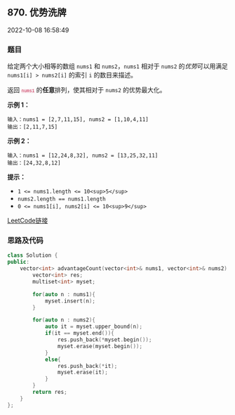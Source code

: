 ## 870. 优势洗牌

2022-10-08 16:58:49

### 题目

给定两个大小相等的数组 ``nums1`` 和 ``nums2``，``nums1`` 相对于 ``nums2`` 的<em>优势</em>可以用满足 ``nums1[i] > nums2[i]`` 的索引 ``i`` 的数目来描述。   

返回 <font color="#c7254e" face="Menlo, Monaco, Consolas, Courier New, monospace" size="1"><span style="background-color: rgb(249, 242, 244);">nums1</span></font> 的**任意**排列，使其相对于 ``nums2`` 的优势最大化。



**示例 1：**

```
输入：nums1 = [2,7,11,15], nums2 = [1,10,4,11]
输出：[2,11,7,15]
```

**示例 2：**

```
输入：nums1 = [12,24,8,32], nums2 = [13,25,32,11]
输出：[24,32,8,12]
```



**提示：**


- ``1 <= nums1.length <= 10<sup>5</sup>``
- ``nums2.length == nums1.length``
- ``0 <= nums1[i], nums2[i] <= 10<sup>9</sup>``



[LeetCode链接](https://leetcode-cn.com/problems/advantage-shuffle/)

### 思路及代码


```cpp
class Solution {
public:
    vector<int> advantageCount(vector<int>& nums1, vector<int>& nums2) {
        vector<int> res;
        multiset<int> myset;

        for(auto n : nums1){
            myset.insert(n);
        }

        for(auto n : nums2){
            auto it = myset.upper_bound(n);
            if(it == myset.end()){
                res.push_back(*myset.begin());
                myset.erase(myset.begin());
            }
            else{
                res.push_back(*it);
                myset.erase(it);
            }
        }
        return res;
    }
};
```